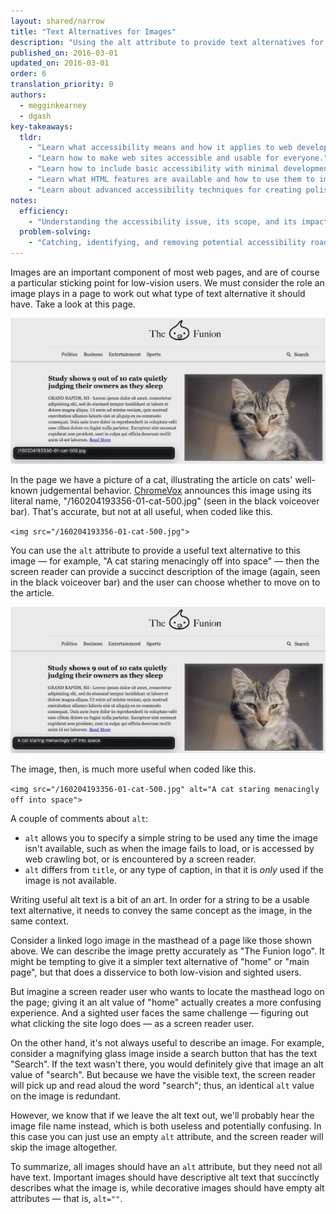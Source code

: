 ```yaml
---
layout: shared/narrow
title: "Text Alternatives for Images"
description: "Using the alt attribute to provide text alternatives for images"
published_on: 2016-03-01
updated_on: 2016-03-01
order: 6
translation_priority: 0
authors:
  - megginkearney
  - dgash
key-takeaways:
  tldr: 
    - "Learn what accessibility means and how it applies to web development."
    - "Learn how to make web sites accessible and usable for everyone."
    - "Learn how to include basic accessibility with minimal development impace."
    - "Learn what HTML features are available and how to use them to improve accessibility."
    - "Learn about advanced accessibility techniques for creating polished accessibility experiences."
notes:
  efficiency:
    - "Understanding the accessibility issue, its scope, and its impact can make you a better web developer."
  problem-solving:
    - "Catching, identifying, and removing potential accessibility roadblocks before they happen can improve your development process and reduce maintenance requirements."
---
```


Images are an important component of most web pages, and are of course a particular sticking point for low-vision users. We must consider the role an image plays in a page to work out what type of text alternative it should have. Take a look at this page.

![funioncat1](imgs/funioncat1.png)

In the page we have a picture of a cat, illustrating the article on cats' well-known judgemental behavior. <a href="http://www.chromevox.com/" target="_blank">ChromeVox</a> announces this image using its literal name, "/160204193356-01-cat-500.jpg" (seen in the black voiceover bar). That's accurate, but not at all useful, when coded like this.

`<img src="/160204193356-01-cat-500.jpg">`

You can use the `alt` attribute to provide a useful text alternative to this image &mdash; for example, "A cat staring menacingly off into space" &mdash; then the screen reader can provide a succinct description of the image (again, seen in the black voiceover bar) and the user can choose whether to move on to the article.

![funioncat2](imgs/funioncat2.png)

The image, then, is much more useful when coded like this.

`<img src="/160204193356-01-cat-500.jpg" alt="A cat staring menacingly off into space">`

A couple of comments about `alt`:

 - `alt` allows you to specify a simple string to be used any time the image isn't available, such as when the image fails to load, or is accessed by web crawling bot, or is encountered by a screen reader.
 - `alt` differs from `title`, or any type of caption, in that it is *only* used if the image is not available.

Writing useful alt text is a bit of an art. In order for a string to be a usable text alternative, it needs to convey the same concept as the image, in the same context. 

Consider a linked logo image in the masthead of a page like those shown above. We can describe the image pretty accurately as "The Funion logo". It might be tempting to give it a simpler text alternative of "home" or "main page", but that does a disservice to both low-vision and sighted users.

But imagine a screen reader user who wants to locate the masthead logo on the page; giving it an alt value of "home" actually creates a more confusing experience. And a sighted user faces the same challenge &mdash; figuring out what clicking the site logo does &mdash; as a screen reader user.

On the other hand, it's not always useful to describe an image. For example, consider a magnifying glass image inside a search button that has the text "Search". If the text wasn't there, you would definitely give that image an alt value of "search". But because we have the visible text, the screen reader will pick up and read aloud the word "search"; thus, an identical `alt` value on the image is redundant. 

However, we know that if we leave the alt text out, we'll probably hear the image file name instead, which is both useless and potentially confusing. In this case you can just use an empty `alt` attribute, and the screen reader will skip the image altogether.

To summarize, all images should have an `alt` attribute, but they need not all have text. Important images should have descriptive alt text that succinctly describes what the image is, while decorative images should have empty alt attributes &mdash; that is, `alt=""`. 
